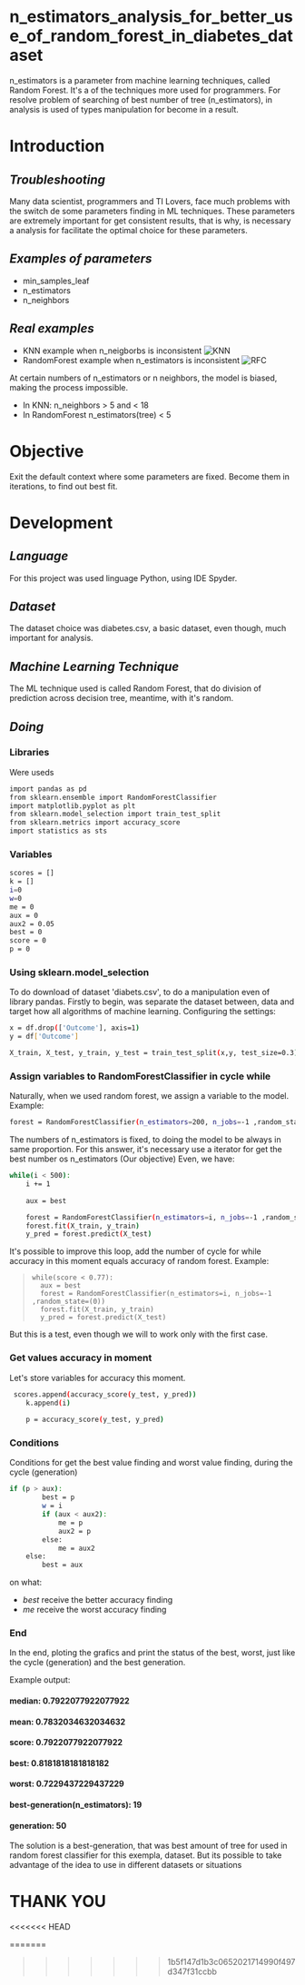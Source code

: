 # n_estimators_analysis_for_better_use_of_random_forest_in_diabetes_dataset
n_estimators is a parameter from machine learning techniques, called Random Forest. It's a of the techniques more used for programmers.
For resolve problem of searching of best number of tree (n_estimators), in analysis is used of types manipulation for become in a result.

# Introduction
## _Troubleshooting_

Many data scientist, programmers and TI Lovers, face much problems with the switch de some parameters finding in ML techniques.
These parameters are extremely important for get consistent results, that is why, is necessary a analysis for facilitate the
optimal choice for these parameters.

## _Examples of parameters_

- min_samples_leaf
- n_estimators
- n_neighbors

## _Real examples_

- KNN example when n_neigborbs is inconsistent ![KNN](https://s3.amazonaws.com/stackabuse/media/k-nearest-neighbors-algorithm-python-scikit-learn-3.png)
- RandomForest example when n_estimators is inconsistent ![RFC](https://www.researchgate.net/publication/329215185/figure/fig4/AS:697573887180804@1543325983906/Outcome-of-random-forest-regressor-with-varied-parameter-n-estimators.png)

At certain numbers of n_estimators or n neighbors, the model is biased, making the process impossible.
- In KNN: n_neighbors > 5 and < 18
- In RandomForest n_estimators(tree) < 5 

# Objective

Exit the default context where some parameters are fixed. Become them in iterations, to find out best fit.

# Development

## _Language_

For this project was used linguage Python, using IDE Spyder.

## _Dataset_

The dataset choice was diabetes.csv, a basic dataset, even though, much important for analysis. 

## _Machine Learning Technique_

The ML technique used is called Random Forest, that do division of prediction across decision tree, meantime, with it's random.

## _Doing_

### Libraries

Were useds

```sh
import pandas as pd
from sklearn.ensemble import RandomForestClassifier
import matplotlib.pyplot as plt
from sklearn.model_selection import train_test_split
from sklearn.metrics import accuracy_score
import statistics as sts
```
### Variables
```sh
scores = []
k = []
i=0
w=0
me = 0
aux = 0
aux2 = 0.05
best = 0
score = 0
p = 0
```

### Using sklearn.model_selection

To do download of dataset 'diabets.csv', to do a manipulation even of library pandas.
Firstly to begin, was separate the dataset between, data and target how all algorithms of machine learning.
Configuring the settings:

```sh
x = df.drop(['Outcome'], axis=1)
y = df['Outcome']
```

```sh
X_train, X_test, y_train, y_test = train_test_split(x,y, test_size=0.3)
```

### Assign variables to RandomForestClassifier in cycle while

Naturally, when we used random forest, we assign a variable to the model. Example:

```sh
forest = RandomForestClassifier(n_estimators=200, n_jobs=-1 ,random_state=(0))
```

The numbers of n_estimators is fixed, to doing the model to be always in same proportion.
For this answer, it's necessary use a iterator for get the best number os n_estimators (Our objective)
Even, we have:

```sh
while(i < 500):
    i += 1
        
    aux = best

    forest = RandomForestClassifier(n_estimators=i, n_jobs=-1 ,random_state=(0))
    forest.fit(X_train, y_train)
    y_pred = forest.predict(X_test)
```

It's possible to improve this loop, add the number of cycle for while accuracy in this moment equals accuracy of random forest.
Example:

>     while(score < 0.77):
>       aux = best
>       forest = RandomForestClassifier(n_estimators=i, n_jobs=-1 ,random_state=(0))
>       forest.fit(X_train, y_train)
>       y_pred = forest.predict(X_test)

But this is a test, even though we will to work only with the first case.

### Get values accuracy in moment

Let's store variables for accuracy this moment.

```sh
 scores.append(accuracy_score(y_test, y_pred))
    k.append(i)    
    
    p = accuracy_score(y_test, y_pred)
```

### Conditions
Conditions for get the best value finding and worst value finding, during the cycle (generation)

```sh
if (p > aux):
        best = p
        w = i
        if (aux < aux2):
            me = p
            aux2 = p
        else:
            me = aux2
    else:
        best = aux      
```
on what: 
- *best* receive the better accuracy finding
- *me* receive the worst accuracy finding

### End

In the end, ploting the grafics and print the status of the best, worst, just like the cycle (generation) and the best generation.

Example output:

#### median:  0.7922077922077922 
#### mean:  0.7832034632034632 
#### score:  0.7922077922077922 
#### best:  0.8181818181818182 
#### worst:  0.7229437229437229 
#### best-generation(n_estimators):  19 
#### generation:  50

The solution is a best-generation, that was best amount of tree for used in random forest classifier for this exempla, dataset.
But its possible to take advantage of the idea to use in different datasets or situations

# THANK YOU

<<<<<<< HEAD

=======
>>>>>>> 1b5f147d1b3c0652021714990f497d347f31ccbb
